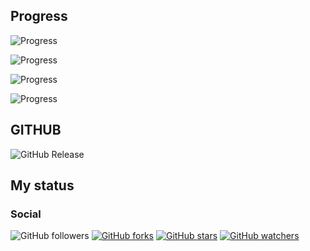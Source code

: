 ## Progress

![Progress](https://img.shields.io/badge/Progress-0%25-00CD00.svg?colorA=8968CD&colorB=ff0000)

![Progress](https://img.shields.io/badge/Progress-70%25-00CD00.svg?colorA=8968CD&colorB=ffff00)

![Progress](https://img.shields.io/badge/Progress-90%25-red.svg?colorA=8968CD&colorB=ffbb00)

![Progress](https://img.shields.io/badge/Progress-100%25-00CD00.svg?colorA=8968CD&colorB=00CD00)

## GITHUB
![GitHub Release](https://img.shields.io/github/release/Blackwindrunner/ghost.svg)



## My status 
### Social
![GitHub followers](https://img.shields.io/github/followers/blackwindrunner.svg?style=social&label=Follow)
[![GitHub forks](https://img.shields.io/github/forks/blackwindrunner/ghost.svg?style=social&label=Fork)]()
[![GitHub stars](https://img.shields.io/github/stars/blackwindrunner/ghost.svg?style=social&label=Star)]()
[![GitHub watchers](https://img.shields.io/github/watchers/blackwindrunner/ghost.svg?style=social&label=Watch)]()
